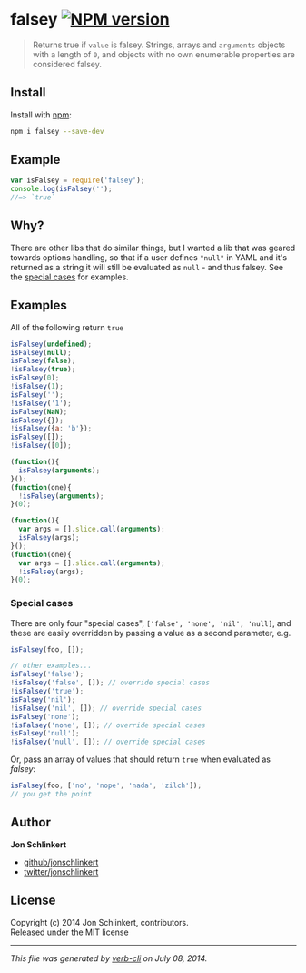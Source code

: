 # falsey [![NPM version](https://badge.fury.io/js/falsey.png)](http://badge.fury.io/js/falsey)

> Returns true if `value` is falsey. Strings, arrays and `arguments` objects with a length of `0`, and objects with no own enumerable properties are considered falsey.

## Install
Install with [npm](npmjs.org):

```bash
npm i falsey --save-dev
```

## Example

```js
var isFalsey = require('falsey');
console.log(isFalsey('');
//=> `true`
```

## Why?

There are other libs that do similar things, but I wanted a lib that was geared towards options handling, so that if a user defines `"null"` in YAML and it's returned as a string it will still be evaluated as `null` - and thus falsey. See the [special cases](#special-cases) for examples.

## Examples

All of the following return `true`

```js
isFalsey(undefined);
isFalsey(null);
isFalsey(false);
!isFalsey(true);
isFalsey(0);
!isFalsey(1);
isFalsey('');
!isFalsey('1');
isFalsey(NaN);
isFalsey({});
!isFalsey({a: 'b'});
isFalsey([]);
!isFalsey([0]);

(function(){
  isFalsey(arguments);
}();
(function(one){
  !isFalsey(arguments);
}(0);

(function(){
  var args = [].slice.call(arguments);
  isFalsey(args);
}();
(function(one){
  var args = [].slice.call(arguments);
  !isFalsey(args);
}(0);
```

### Special cases

There are only four "special cases", `['false', 'none', 'nil', 'null]`, and these are easily overridden by passing a value as a second parameter, e.g.

```js
isFalsey(foo, []);

// other examples...
isFalsey('false');
!isFalsey('false', []); // override special cases
!isFalsey('true');
isFalsey('nil');
!isFalsey('nil', []); // override special cases
isFalsey('none');
!isFalsey('none', []); // override special cases
isFalsey('null');
!isFalsey('null', []); // override special cases
```

Or, pass an array of values that should return `true` when evaluated as _falsey_:

```js
isFalsey(foo, ['no', 'nope', 'nada', 'zilch']);
// you get the point
```

## Author

**Jon Schlinkert**
 
+ [github/jonschlinkert](https://github.com/jonschlinkert)
+ [twitter/jonschlinkert](http://twitter.com/jonschlinkert) 

## License
Copyright (c) 2014 Jon Schlinkert, contributors.  
Released under the MIT license

***

_This file was generated by [verb-cli](https://github.com/assemble/verb-cli) on July 08, 2014._